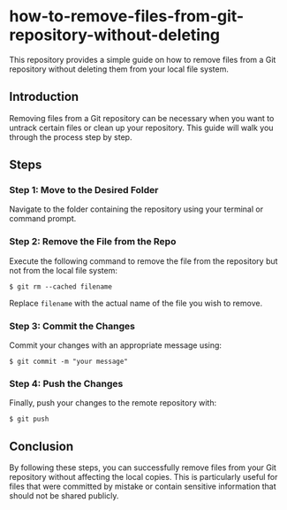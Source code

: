 # how-to-remove-files-from-git-repository-without-deleting

This repository provides a simple guide on how to remove files from a Git repository without deleting them from your local file system.

## Introduction

Removing files from a Git repository can be necessary when you want to untrack certain files or clean up your repository. This guide will walk you through the process step by step.

## Steps

### Step 1: Move to the Desired Folder

Navigate to the folder containing the repository using your terminal or command prompt.

### Step 2: Remove the File from the Repo

Execute the following command to remove the file from the repository but not from the local file system:

```
$ git rm --cached filename
```

Replace `filename` with the actual name of the file you wish to remove.

### Step 3: Commit the Changes

Commit your changes with an appropriate message using:

```
$ git commit -m "your message"
```

### Step 4: Push the Changes

Finally, push your changes to the remote repository with:

```
$ git push
```

## Conclusion

By following these steps, you can successfully remove files from your Git repository without affecting the local copies. This is particularly useful for files that were committed by mistake or contain sensitive information that should not be shared publicly.
